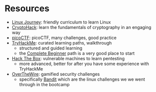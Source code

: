 # Resources
- [Linux Journey](https://linuxjourney.com/): friendly curriculum to learn Linux
- [CryptoHack](https://cryptohack.org/): learn the fundamentals of cryptography in an engaging way
- [picoCTF](https://picoctf.org/): picoCTF, many challenges, good practice
- [TryHackMe](https://tryhackme.com/): curated learning paths, walkthrough
    - structured and guided learning
    - the [Complete Beginner](https://tryhackme.com/path/outline/beginner) path is a very good place to start
- [Hack The Box](https://app.hackthebox.eu/): vulnerable machines to learn pentesting
    - more advanced, better for after you have some experience with TryHackMe
- [OverTheWire](https://overthewire.org/wargames/): gamified security challenges
    - specifically [Bandit](https://overthewire.org/wargames/bandit/) which are the linux challenges we we went through in the bootcamp